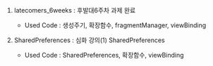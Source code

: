 1. latecomers_6weeks	:	후발대6주차 과제 완료
   - Used Code : 생성주기, 확장함수, fragmentManager, viewBinding
  
3. SharedPreferences : 심화 강의(1) SharedPreferences
   - Used Code : SharedPreferences, 확장함수, viewBinding
